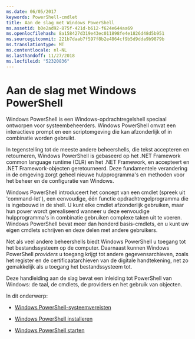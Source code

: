 ```yaml
---
ms.date: 06/05/2017
keywords: PowerShell-cmdlet
title: Aan de slag met Windows PowerShell
ms.assetid: b0e2ad92-875f-421d-b612-f624e644aa69
ms.openlocfilehash: 8a158427d319e43ec011898fe4e1826d48d5b951
ms.sourcegitcommit: 221b7daab7f597f8b2e4864cf9b5d9dda9b9879b
ms.translationtype: MT
ms.contentlocale: nl-NL
ms.lasthandoff: 11/27/2018
ms.locfileid: "52320836"
---
```

# <a name="getting-started-with-windows-powershell"></a>Aan de slag met Windows PowerShell
Windows PowerShell is een Windows-opdrachtregelshell speciaal ontworpen voor systeembeheerders. Windows PowerShell omvat een interactieve prompt en een scriptomgeving die kan afzonderlijk of in combinatie worden gebruikt.

In tegenstelling tot de meeste andere beheershells, die tekst accepteren en retourneren, Windows PowerShell is gebaseerd op het .NET Framework common language runtime (CLR) en het .NET Framework, en accepteert en .NET Framework-objecten geretourneerd. Deze fundamentele verandering in de omgeving zorgt geheel nieuwe hulpprogramma's en methoden voor het beheer en de configuratie van Windows.

Windows PowerShell introduceert het concept van een cmdlet (spreek uit 'command-let'), een eenvoudige, één functie opdrachtregelprogramma die is ingebouwd in de shell. U kunt elke cmdlet afzonderlijk gebruiken, maar hun power wordt gerealiseerd wanneer u deze eenvoudige hulpprogramma's in combinatie gebruiken complexe taken uit te voeren. Windows PowerShell bevat meer dan honderd basis-cmdlets, en u kunt uw eigen cmdlets schrijven en deze delen met andere gebruikers.

Net als veel andere beheershells biedt Windows PowerShell u toegang tot het bestandssysteem op de computer. Daarnaast kunnen Windows PowerShell *providers* u toegang krijgt tot andere gegevensarchieven, zoals het register en de certificaatarchieven van de digitale handtekening, net zo gemakkelijk als u toegang het bestandssysteem tot.

Deze handleiding aan de slag bevat een inleiding tot PowerShell van Windows: de taal, de cmdlets, de providers en het gebruik van objecten.

In dit onderwerp:

- [Windows PowerShell-systeemvereisten](../setup/Windows-PowerShell-System-Requirements.md)

- [Windows PowerShell installeren](../setup/Installing-Windows-PowerShell.md)

- [Windows PowerShell starten](../setup/Starting-Windows-PowerShell.md)
